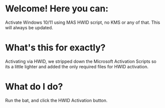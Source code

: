 # Welcome! Here you can:
Activate Windows 10/11 using MAS HWID script, no KMS or any of that. This will always be updated.

# What's this for exactly? 
Activating via HWID, we stripped down the Microsoft Activation Scripts so its a little lighter and added the only required files for HWID activation.

# What do I do?
Run the bat, and click the HWID Activation button.
